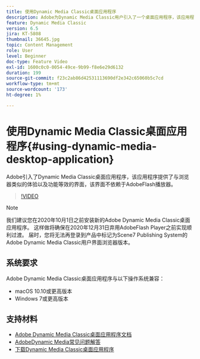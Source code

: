 ```yaml
---
title: 使用Dynamic Media Classic桌面应用程序
description: Adobe为Dynamic Media Classic用户引入了一个桌面应用程序，该应用程序不再依赖浏览器中的AdobeFlash技术。
feature: Dynamic Media Classic
version: 6.5
jira: KT-5808
thumbnail: 36645.jpg
topic: Content Management
role: User
level: Beginner
doc-type: Feature Video
exl-id: 1600c0c0-0054-49ce-9b99-f8e6e29d6132
duration: 199
source-git-commit: f23c2ab86d42531113690df2e342c65060b5c7cd
workflow-type: tm+mt
source-wordcount: '173'
ht-degree: 1%

---
```


# 使用Dynamic Media Classic桌面应用程序{#using-dynamic-media-desktop-application}

Adobe引入了Dynamic Media Classic桌面应用程序，该应用程序提供了与浏览器类似的体验以及功能等效的界面，该界面不依赖于AdobeFlash播放器。

>[!VIDEO](https://video.tv.adobe.com/v/36645?quality=12&learn=on)

>[!NOTE]
>
> 我们建议您在2020年10月1日之前安装新的Adobe Dynamic Media Classic桌面应用程序。 这样做将确保在2020年12月31日弃用AdobeFlash Player之前实现顺利过渡。 届时，您将无法再登录到产品中标记为Scene7 Publishing System的Adobe Dynamic Media Classic用户界面浏览器版本。

## 系统要求

Adobe Dynamic Media Classic桌面应用程序与以下操作系统兼容：

* macOS 10.10或更高版本
* Windows 7或更高版本

## 支持材料

* [Adobe Dynamic Media Classic桌面应用程序文档](https://experienceleague.adobe.com/docs/dynamic-media-classic/using/intro/dynamic-media-classic-desktop-app.html)
* [AdobeDynamic Media常见问题解答](https://experienceleague.adobe.com/docs/dynamic-media-classic/using/new-ui-2020.html)
* [下载Dynamic Media Classic桌面应用程序](https://experienceleague.adobe.com/docs/dynamic-media-classic/using/new-ui-2020.html)
